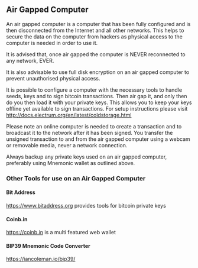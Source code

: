 ## Air Gapped Computer

An air gapped computer is a computer that has been fully configured and is then disconnected from the Internet and all other networks.  This helps to secure the data on the computer from hackers as physical access to the computer is needed in order to use it. 

It is advised that, once air gapped the computer is NEVER reconnected to any network, EVER.

It is also advisable to use full disk encryption on an air gapped computer to prevent unauthorised physical access.

It is possible to configure a computer with the necessary tools to handle seeds, keys and to sign bitcoin transactions.  Then air gap it, and only then do you then load it with your private keys.  This allows you to keep your keys offline yet available to sign transactions.  For setup instructions please visit http://docs.electrum.org/en/latest/coldstorage.html

Please note an online computer is needed to create a transaction and to broadcast it to the network after it has been signed.  You transfer the unsigned transaction to and from the air gapped computer using a webcam or removable media, never a network connection. 

Always backup any private keys used on an air gapped computer, preferably using Mnemonic wallet as outlined above.

### Other Tools for use on an Air Gapped Computer

#### Bit Address
https://www.bitaddress.org provides tools for bitcoin private keys

#### Coinb.in
https://coinb.in is a multi featured web wallet

#### BIP39 Mnemonic Code Converter
https://iancoleman.io/bip39/ 
